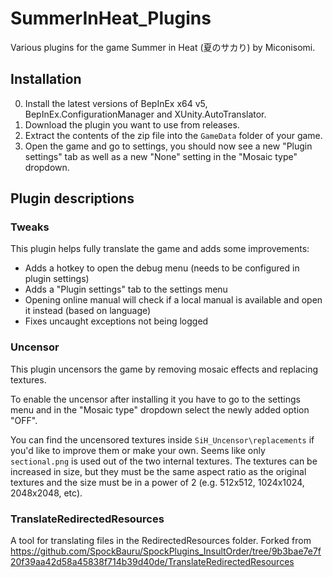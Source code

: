 ﻿# SummerInHeat_Plugins
Various plugins for the game Summer in Heat (夏のサカり) by Miconisomi.

## Installation
0. Install the latest versions of BepInEx x64 v5, BepInEx.ConfigurationManager and XUnity.AutoTranslator.
1. Download the plugin you want to use from releases.
2. Extract the contents of the zip file into the `GameData` folder of your game.
3. Open the game and go to settings, you should now see a new "Plugin settings" tab as well as a new "None" setting in the "Mosaic type" dropdown.

## Plugin descriptions
### Tweaks
This plugin helps fully translate the game and adds some improvements:

- Adds a hotkey to open the debug menu (needs to be configured in plugin settings)
- Adds a "Plugin settings" tab to the settings menu
- Opening online manual will check if a local manual is available and open it instead (based on language)
- Fixes uncaught exceptions not being logged

### Uncensor
This plugin uncensors the game by removing mosaic effects and replacing textures.

To enable the uncensor after installing it you have to go to the settings menu and in the "Mosaic type" dropdown select the newly added option "OFF".

You can find the uncensored textures inside `SiH_Uncensor\replacements` if you'd like to improve them or make your own.
Seems like only `sectional.png` is used out of the two internal textures.
The textures can be increased in size, but they must be the same aspect ratio as the original textures and the size must be in a power of 2 (e.g. 512x512, 1024x1024, 2048x2048, etc).

### TranslateRedirectedResources
A tool for translating files in the RedirectedResources folder.
Forked from https://github.com/SpockBauru/SpockPlugins_InsultOrder/tree/9b3bae7e7f20f39aa42d58a45838f714b39d40de/TranslateRedirectedResources
